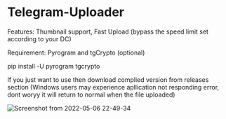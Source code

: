 # Telegram-Uploader

Features: Thumbnail support, Fast Upload (bypass the speed limit set according to your DC)

Requirement: Pyrogram and tgCrypto (optional)

pip install -U pyrogram tgcrypto

If you just want to use then download complied version from releases section
(Windows users may experience apllication not responding error, dont woryy it will return to normal when the file uploaded)

![Screenshot from 2022-05-06 22-49-34](https://user-images.githubusercontent.com/87369440/167181402-ae875b6b-db75-4345-a020-fc4d6610c873.png)
